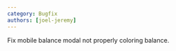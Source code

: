 ```yaml
---
category: Bugfix
authors: [joel-jeremy]
---
```


Fix mobile balance modal not properly coloring balance.
